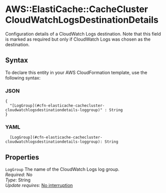 # AWS::ElastiCache::CacheCluster CloudWatchLogsDestinationDetails<a name="aws-properties-elasticache-cachecluster-cloudwatchlogsdestinationdetails"></a>

Configuration details of a CloudWatch Logs destination\. Note that this field is marked as required but only if CloudWatch Logs was chosen as the destination\.

## Syntax<a name="aws-properties-elasticache-cachecluster-cloudwatchlogsdestinationdetails-syntax"></a>

To declare this entity in your AWS CloudFormation template, use the following syntax:

### JSON<a name="aws-properties-elasticache-cachecluster-cloudwatchlogsdestinationdetails-syntax.json"></a>

```
{
  "[LogGroup](#cfn-elasticache-cachecluster-cloudwatchlogsdestinationdetails-loggroup)" : String
}
```

### YAML<a name="aws-properties-elasticache-cachecluster-cloudwatchlogsdestinationdetails-syntax.yaml"></a>

```
  [LogGroup](#cfn-elasticache-cachecluster-cloudwatchlogsdestinationdetails-loggroup): String
```

## Properties<a name="aws-properties-elasticache-cachecluster-cloudwatchlogsdestinationdetails-properties"></a>

`LogGroup`  <a name="cfn-elasticache-cachecluster-cloudwatchlogsdestinationdetails-loggroup"></a>
The name of the CloudWatch Logs log group\.  
*Required*: No  
*Type*: String  
*Update requires*: [No interruption](https://docs.aws.amazon.com/AWSCloudFormation/latest/UserGuide/using-cfn-updating-stacks-update-behaviors.html#update-no-interrupt)